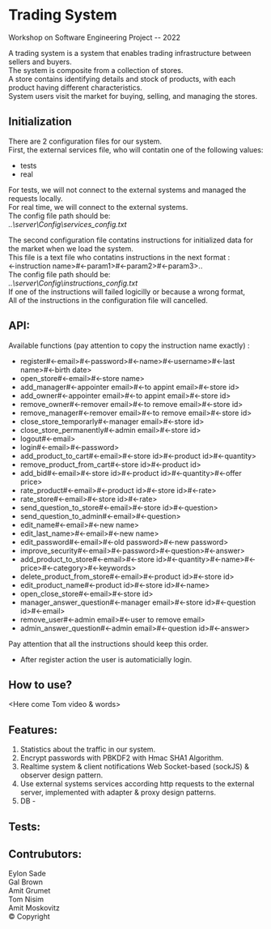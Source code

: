 # Trading System

Workshop on Software Engineering Project -- 2022

A trading system is a system that enables trading infrastructure between sellers and buyers.  
The system is composite from a collection of stores.  
A store contains identifying details and stock of products, with each product having different characteristics.  
System users visit the market for buying, selling, and managing the stores.  

## Initialization
There are 2 configuration files for our system.  
First, the external services file, who will contatin one of the following values:  
* tests  
* real  

For tests, we will not connect to the external systems and managed the requests locally.  
For real time, we will connect to the external systems.  
The config file path should be:  
*..\server\Config\services_config.txt*  

The second configuration file contatins instructions for initialized data for the market when we load the system.  
This file is a text file who contatins instructions in the next format :  
<-instruction name>#<-param1>#<-param2>#<-param3>..  
The config file path should be:  
*..\server\Config\instructions_config.txt*  
If one of the instructions will failed logicilly or because a wrong format,  
All of the instructions in the configuration file will cancelled.  
 
## API:
Available functions (pay attention to copy the instruction name exactly) :
 * register#<-email>#<-password>#<-name>#<-username>#<-last name>#<-birth date>
 * open_store#<-email>#<-store name>
 * add_manager#<-appointer email>#<-to appint email>#<-store id>
 * add_owner#<-appointer email>#<-to appint email>#<-store id>
 * remove_owner#<-remover email>#<-to remove email>#<-store id>
 * remove_manager#<-remover email>#<-to remove email>#<-store id>
 * close_store_temporarly#<-manager email>#<-store id>
 * close_store_permanently#<-admin email>#<-store id>
 * logout#<-email>
 * login#<-email>#<-password>
 * add_product_to_cart#<-email>#<-store id>#<-product id>#<-quantity>
 * remove_product_from_cart#<-store id>#<-product id>
 * add_bid#<-email>#<-store id>#<-product id>#<-quantity>#<-offer price>
 * rate_product#<-email>#<-product id>#<-store id>#<-rate>
 * rate_store#<-email>#<-store id>#<-rate>
 * send_question_to_store#<-email>#<-store id>#<-question>
 * send_question_to_admin#<-email>#<-question>
 * edit_name#<-email>#<-new name>
 * edit_last_name>#<-email>#<-new name>
 * edit_password#<-email>#<-old password>#<-new password>
 * improve_security#<-email>#<-password>#<-question>#<-answer>
 * add_product_to_store#<-email>#<-store id>#<-quantity>#<-name>#<-price>#<-category>#<-keywords>
 * delete_product_from_store#<-email>#<-product id>#<-store id>
 * edit_product_name#<-product id>#<-store id>#<-name>
 * open_close_store#<-email>#<-store id>
 * manager_answer_question#<-manager email>#<-store id>#<-question id>#<-email>
 * remove_user#<-admin email>#<-user to remove email>
 * admin_answer_question#<-admin email>#<-question id>#<-answer>
 
 
 
Pay attention that all the instructions should keep this order.
* After register action the user is automaticially login.
 
## How to use?
 <Here come Tom video & words>
  
## Features:
 1. Statistics about the traffic in our system.
 2. Encrypt passwords with PBKDF2 with Hmac SHA1 Algorithm.
 3. Realtime system & client notifications Web Socket-based (sockJS) & observer design pattern.
 4. Use external systems services according http requests to the external server, implemented with adapter & proxy design patterns.
 5. DB - <GAL>
 
 ## Tests: 
 <Here come Eylon words>

## Contrubutors:
Eylon Sade   
Gal Brown  
Amit Grumet  
Tom Nisim  
Amit Moskovitz  
© Copyright


